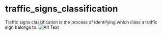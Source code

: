 # traffic_signs_classification
Traffic signs classification is the process of identifying which class a traffic sign belongs to.
![Alt Text](https://gfycat.com/cheeryshoddyamurratsnake.gif)
